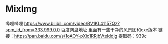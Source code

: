 # MixImg
哔哩哔哩
https://www.bilibili.com/video/BV1KL41157Qz?spm_id_from=333.999.0.0
百度网盘地址 
里面有一些干净的风景图和exe版本
链接：https://pan.baidu.com/s/1oAOY-pXic1RRjbVtelddjg 
提取码：939c 

